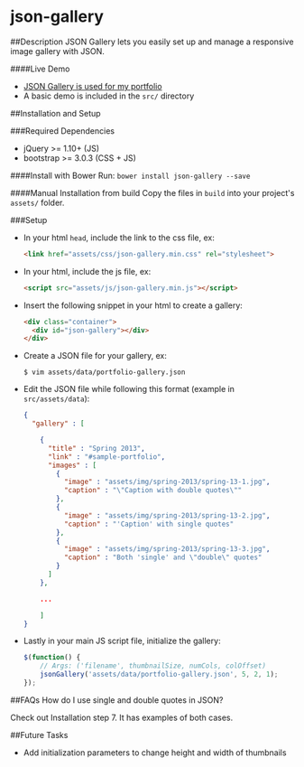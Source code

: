 json-gallery
======================

##Description
JSON Gallery lets you easily set up and manage a responsive image gallery with JSON.

####Live Demo
- [JSON Gallery is used for my portfolio](https://codenameyau.github.io/)
- A basic demo is included in the `src/` directory


##Installation and Setup

###Required Dependencies
- jQuery >= 1.10+ (JS)
- bootstrap >= 3.0.3 (CSS + JS)

####Install with Bower
Run: `bower install json-gallery --save`

####Manual Installation from build
Copy the files in `build` into your project's `assets/` folder.


###Setup
* In your html `head`, include the link to the css file, ex:

    ```html
    <link href="assets/css/json-gallery.min.css" rel="stylesheet">
    ```

* In your html, include the js file, ex:

    ```html
    <script src="assets/js/json-gallery.min.js"></script>
    ```

* Insert the following snippet in your html to create a gallery:

    ```html
    <div class="container">
      <div id="json-gallery"></div>
    </div>
    ```

* Create a JSON file for your gallery, ex:

    ```
    $ vim assets/data/portfolio-gallery.json
    ```

* Edit the JSON file while following this format (example in `src/assets/data`):

    ```json
    {
      "gallery" : [

        {
          "title" : "Spring 2013",
          "link" : "#sample-portfolio",
          "images" : [
            {
              "image" : "assets/img/spring-2013/spring-13-1.jpg",
              "caption" : "\"Caption with double quotes\""
            },
            {
              "image" : "assets/img/spring-2013/spring-13-2.jpg",
              "caption" : "'Caption' with single quotes"
            },
            {
              "image" : "assets/img/spring-2013/spring-13-3.jpg",
              "caption" : "Both 'single' and \"double\" quotes"
            }
          ]
        },

        ...

        ]
    }
    ```

* Lastly in your main JS script file, initialize the gallery:

    ```javascript
    $(function() {
        // Args: ('filename', thumbnailSize, numCols, colOffset)
        jsonGallery('assets/data/portfolio-gallery.json', 5, 2, 1);
    });
    ```

##FAQs
How do I use single and double quotes in JSON?

Check out Installation step 7. It has examples of both cases.


##Future Tasks
* Add initialization parameters to change height and width of thumbnails
